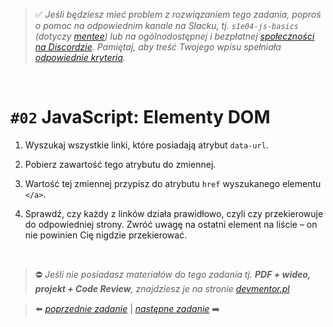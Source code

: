 > :white_check_mark: *Jeśli będziesz mieć problem z rozwiązaniem tego zadania, poproś o pomoc na odpowiednim kanale na Slacku, tj. `s1e04-js-basics` (dotyczy [mentee](https://devmentor.pl/mentoring-javascript/)) lub na ogólnodostępnej i bezpłatnej [społeczności na Discordzie](https://devmentor.pl/discord). Pamiętaj, aby treść Twojego wpisu spełniała [odpowiednie kryteria](https://devmentor.pl/jak-prosic-o-pomoc/).*

&nbsp;

# `#02` JavaScript: Elementy DOM

1.  Wyszukaj wszystkie linki, które posiadają atrybut `data-url`.

2. Pobierz zawartość tego atrybutu do zmiennej.

3. Wartość tej zmiennej przypisz do atrybutu `href` wyszukanego elementu `</a>`.

4. Sprawdź, czy każdy z linków działa prawidłowo, czyli czy przekierowuje do odpowiedniej strony. Zwróć uwagę na ostatni element na liście – on nie powinien Cię nigdzie przekierować.


&nbsp;
> :no_entry: *Jeśli nie posiadasz materiałów do tego zadania tj. **PDF + wideo, projekt + Code Review**, znajdziesz je na stronie [devmentor.pl](https://devmentor.pl/workshop-js-dom-elements/)*

> :arrow_left: [*poprzednie zadanie*](./../01) | [*następne zadanie*](./../03) :arrow_right:
